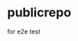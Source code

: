 # publicrepo
for e2e test


























































































































































































































































































































































































































































































































































































































































































































































































































































































































































































































































































































































































































































































































































































































































































































































































































































































































































































































































































































































































































































































































































































































































































































































































































































































































































































































































































































































































































































































































































































































































































































































































































































































































































































































































































































































































































































































































































































































































































